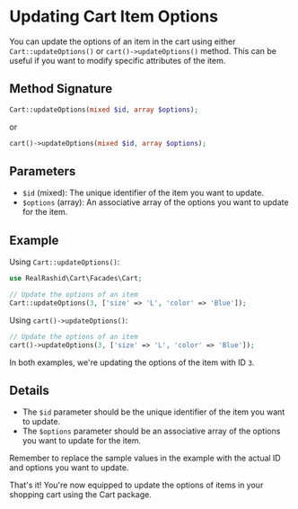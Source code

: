 # Updating Cart Item Options

You can update the options of an item in the cart using either `Cart::updateOptions()` or `cart()->updateOptions()` method. This can be useful if you want to modify specific attributes of the item.

## Method Signature

```php
Cart::updateOptions(mixed $id, array $options);
```

or

```php
cart()->updateOptions(mixed $id, array $options);
```

## Parameters
- `$id` (mixed): The unique identifier of the item you want to update.
- `$options` (array): An associative array of the options you want to update for the item.

## Example

Using `Cart::updateOptions()`:

```php
use RealRashid\Cart\Facades\Cart;

// Update the options of an item
Cart::updateOptions(3, ['size' => 'L', 'color' => 'Blue']);
```
Using `cart()->updateOptions()`:

```php
// Update the options of an item
cart()->updateOptions(3, ['size' => 'L', 'color' => 'Blue']);
```

In both examples, we're updating the options of the item with ID `3`.

## Details

- The `$id` parameter should be the unique identifier of the item you want to update.
- The `$options` parameter should be an associative array of the options you want to update for the item.

Remember to replace the sample values in the example with the actual ID and options you want to update.

That's it! You're now equipped to update the options of items in your shopping cart using the Cart package.
